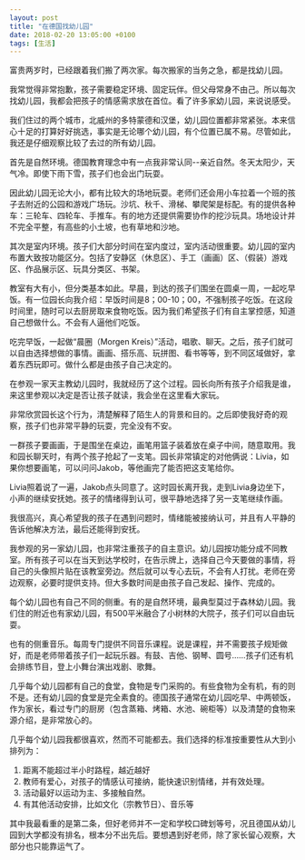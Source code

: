 ```yaml
---
layout: post
title: "在德国找幼儿园"
date: 2018-02-20 13:05:00 +0100
tags: [生活]
---
```


富贵两岁时，已经跟着我们搬了两次家。每次搬家的当务之急，都是找幼儿园。

我常觉得非常抱歉，孩子需要稳定环境、固定玩伴。但父母常身不由己。所以每次找幼儿园，我都会把孩子的情感需求放在首位。看了许多家幼儿园，来说说感受。

我们住过的两个城市，北威州的多特蒙德和汉堡，幼儿园位置都非常紧张。本来信心十足的打算好好挑选，事实是无论哪个幼儿园，有个位置已属不易。尽管如此，我还是仔细观察比较了去过的所有幼儿园。

首先是自然环境。德国教育理念中有一点我非常认同--亲近自然。冬天太阳少，天气冷。即使下雨下雪，孩子们也会出门玩耍。

因此幼儿园无论大小，都有比较大的场地玩耍。老师们还会用小车拉着一个班的孩子去附近的公园和游戏广场玩。沙坑、秋千、滑梯、攀爬架是标配。有的提供各种车：三轮车、四轮车、手推车。有的地方还提供需要协作的挖沙玩具。场地设计并不完全平整，有高些的小土坡，也有草地和沙地。

其次是室内环境。孩子们大部分时间在室内度过，室内活动很重要。幼儿园的室内布置大致按功能区分。包括了安静区（休息区）、手工（画画）区、（假装）游戏区、作品展示区、玩具分类区、书架。

教室有大有小，但分类基本如此。早晨，到达的孩子们围坐在圆桌一周，一起吃早饭。有一位园长向我介绍：早饭时间是8；00-10；00，不强制孩子吃饭。在这段时间里，随时可以去厨房取来食物吃饭。因为我们希望孩子们有自主掌控感，知道自己想做什么。不会有人逼他们吃饭。

吃完早饭，一起做“晨圈（Morgen Kreis）”活动，唱歌、聊天。之后，孩子们就可以自由选择想做的事情。画画、搭乐高、玩拼图、看书等等，到不同区域做好，拿着东西玩即可。做什么都是由孩子自己决定的。

在参观一家天主教幼儿园时，我就经历了这个过程。园长向所有孩子介绍我是谁，来这里参观以决定是否让孩子就读，我会坐在这里看大家玩。

非常欣赏园长这个行为，清楚解释了陌生人的背景和目的。之后即使我好奇的观察，孩子们也非常平静的玩耍，完全没有不安。


一群孩子要画画，于是围坐在桌边，画笔用篮子装着放在桌子中间，随意取用。我和园长聊天时，有两个孩子抢起了一支笔。园长非常镇定的对他俩说：Livia，如果你想要画笔，可以问问Jakob，等他画完了能否把这支笔给你。

Livia照着说了一遍，Jakob点头同意了。这时园长离开我，走到Livia身边坐下，小声的继续安抚她。孩子的情绪得到认可，很平静地选择了另一支笔继续作画。

我很高兴，真心希望我的孩子在遇到问题时，情绪能被接纳认可，并且有人平静的告诉他解决方法，最后还能得到安抚。

我参观的另一家幼儿园，也非常注重孩子的自主意识。幼儿园按功能分成不同教室。所有孩子可以在当天到达学校时，在告示牌上，选择自己今天要做的事情，将自己的头像照片贴在该教室旁边。然后就可以专心去玩，不会有人打扰。老师在旁边观察，必要时提供支持。但大多数时间是由孩子自己发起、操作、完成的。

每个幼儿园也有自己不同的侧重。有的是自然环境，最典型莫过于森林幼儿园。我们住的附近也有家幼儿园，有500平米融合了小树林的大院子，孩子们可以自由玩耍。

也有的侧重音乐。每周专门提供不同音乐课程。说是课程，并不需要孩子规矩做好，而是老师带着孩子们一起玩乐器。有鼓、吉他、钢琴、圆号……孩子们还有机会排练节目，登上小舞台演出戏剧、歌舞。

几乎每个幼儿园都有自己的食堂，食物是专门采购的。有些食物为全有机，有的则不是。还有幼儿园的食堂是完全素食的。德国孩子通常在幼儿园吃早、中两顿饭，作为家长，看过专门的厨房（包含蒸箱、烤箱、水池、碗柜等）以及清楚的食物来源介绍，是非常放心的。

几乎每个幼儿园我都很喜欢，然而不可能都去。我们选择的标准按重要性从大到小排列为：
1. 距离不能超过半小时路程，越近越好
2. 教师有爱心，对孩子的情感认可接纳，能快速识别情绪，并有效处理。
3. 活动最好以运动为主、多接触自然。
4. 有其他活动安排，比如文化（宗教节日）、音乐等

其中我最看重的是第二条，但好老师并不一定和学校口碑划等号，况且德国从幼儿园到大学都没有排名，根本分不出先后。要想遇到好老师，除了家长留心观察，大部分也只能靠运气了。

